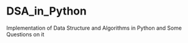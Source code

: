 # DSA_in_Python

Implementation of Data Structure and Algorithms in Python and Some Questions on it
